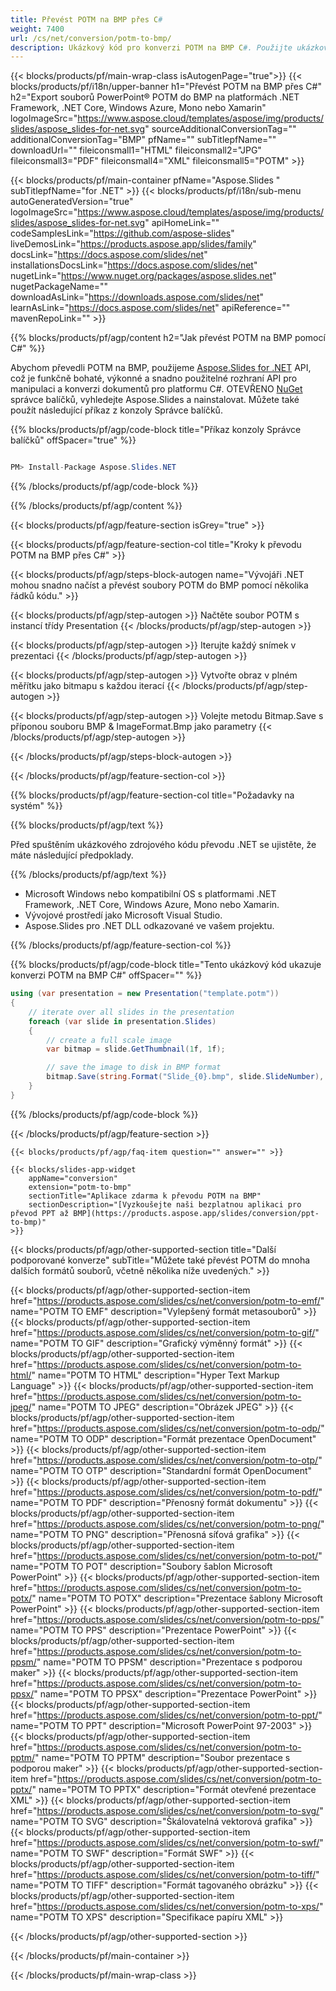 ```yaml
---
title: Převést POTM na BMP přes C#
weight: 7400
url: /cs/net/conversion/potm-to-bmp/ 
description: Ukázkový kód pro konverzi POTM na BMP C#. Použijte ukázkový kód API pro dávkový převod souborů POTM na BMP v rámci VB.NET, Asp.NET nebo jakékoli aplikace založené na .NET.
---
```


{{< blocks/products/pf/main-wrap-class isAutogenPage="true">}}
{{< blocks/products/pf/i18n/upper-banner h1="Převést POTM na BMP přes C#" h2="Export souborů PowerPoint® POTM do BMP na platformách .NET Framework, .NET Core, Windows Azure, Mono nebo Xamarin" logoImageSrc="https://www.aspose.cloud/templates/aspose/img/products/slides/aspose_slides-for-net.svg" sourceAdditionalConversionTag="" additionalConversionTag="BMP" pfName="" subTitlepfName="" downloadUrl="" fileiconsmall1="HTML" fileiconsmall2="JPG" fileiconsmall3="PDF" fileiconsmall4="XML" fileiconsmall5="POTM" >}}

{{< blocks/products/pf/main-container pfName="Aspose.Slides " subTitlepfName="for .NET" >}}
{{< blocks/products/pf/i18n/sub-menu autoGeneratedVersion="true" logoImageSrc="https://www.aspose.cloud/templates/aspose/img/products/slides/aspose_slides-for-net.svg" apiHomeLink="" codeSamplesLink="https://github.com/aspose-slides" liveDemosLink="https://products.aspose.app/slides/family" docsLink="https://docs.aspose.com/slides/net" installationsDocsLink="https://docs.aspose.com/slides/net" nugetLink="https://www.nuget.org/packages/aspose.slides.net" nugetPackageName="" downloadAsLink="https://downloads.aspose.com/slides/net" learnAsLink="https://docs.aspose.com/slides/net" apiReference="" mavenRepoLink="" >}}

{{% blocks/products/pf/agp/content h2="Jak převést POTM na BMP pomocí C#" %}}

 Abychom převedli POTM na BMP, použijeme
 [Aspose.Slides for .NET](https://products.aspose.com/slides/cs/net)
 API, což je funkčně bohaté, výkonné a snadno použitelné rozhraní API pro manipulaci a konverzi dokumentů pro platformu C#. OTEVŘENO
 [NuGet](https://www.nuget.org/packages/aspose.slides.net)
 správce balíčků, vyhledejte
 Aspose.Slides
 a nainstalovat. Můžete také použít následující příkaz z konzoly Správce balíčků.

{{% blocks/products/pf/agp/code-block title="Příkaz konzoly Správce balíčků" offSpacer="true" %}}

```cs

PM> Install-Package Aspose.Slides.NET

```

{{% /blocks/products/pf/agp/code-block %}}

{{% /blocks/products/pf/agp/content %}}

{{< blocks/products/pf/agp/feature-section isGrey="true" >}}


{{< blocks/products/pf/agp/feature-section-col title="Kroky k převodu POTM na BMP přes C#" >}}

{{< blocks/products/pf/agp/steps-block-autogen name="Vývojáři .NET mohou snadno načíst a převést soubory POTM do BMP pomocí několika řádků kódu." >}}

{{< blocks/products/pf/agp/step-autogen >}}
Načtěte soubor POTM s instancí třídy Presentation
{{< /blocks/products/pf/agp/step-autogen >}}

{{< blocks/products/pf/agp/step-autogen >}}
Iterujte každý snímek v prezentaci
{{< /blocks/products/pf/agp/step-autogen >}}

{{< blocks/products/pf/agp/step-autogen >}}
Vytvořte obraz v plném měřítku jako bitmapu s každou iterací
{{< /blocks/products/pf/agp/step-autogen >}}

{{< blocks/products/pf/agp/step-autogen >}}
Volejte metodu Bitmap.Save s příponou souboru BMP & ImageFormat.Bmp jako parametry
{{< /blocks/products/pf/agp/step-autogen >}}

{{< /blocks/products/pf/agp/steps-block-autogen >}}

{{< /blocks/products/pf/agp/feature-section-col >}}

{{% blocks/products/pf/agp/feature-section-col title="Požadavky na systém" %}}

{{% blocks/products/pf/agp/text %}}

 Před spuštěním ukázkového zdrojového kódu převodu .NET se ujistěte, že máte následující předpoklady.

{{% /blocks/products/pf/agp/text %}}

- Microsoft Windows nebo kompatibilní OS s platformami .NET Framework, .NET Core, Windows Azure, Mono nebo Xamarin.
- Vývojové prostředí jako Microsoft Visual Studio.
- Aspose.Slides pro .NET DLL odkazované ve vašem projektu.

{{% /blocks/products/pf/agp/feature-section-col %}}

{{% blocks/products/pf/agp/code-block title="Tento ukázkový kód ukazuje konverzi POTM na BMP C#" offSpacer="" %}}

```cs
using (var presentation = new Presentation("template.potm"))
{
    // iterate over all slides in the presentation
    foreach (var slide in presentation.Slides)
    {
        // create a full scale image
        var bitmap = slide.GetThumbnail(1f, 1f);

        // save the image to disk in BMP format
        bitmap.Save(string.Format("Slide_{0}.bmp", slide.SlideNumber), System.Drawing.Imaging.ImageFormat.Bmp);
    }
} 

```

{{% /blocks/products/pf/agp/code-block %}}

{{< /blocks/products/pf/agp/feature-section >}}

    {{< blocks/products/pf/agp/faq-item question="" answer="" >}}
 

<!-- aboutfile Starts -->

<!-- aboutfile Ends -->

    {{< blocks/slides-app-widget 
        appName="conversion"
        extension="potm-to-bmp"
        sectionTitle="Aplikace zdarma k převodu POTM na BMP" 
        sectionDescription="[Vyzkoušejte naši bezplatnou aplikaci pro převod PPT až BMP](https://products.aspose.app/slides/conversion/ppt-to-bmp)" 
    >}}
    
{{< blocks/products/pf/agp/other-supported-section title="Další podporované konverze" subTitle="Můžete také převést POTM do mnoha dalších formátů souborů, včetně několika níže uvedených." >}}

{{< blocks/products/pf/agp/other-supported-section-item href="https://products.aspose.com/slides/cs/net/conversion/potm-to-emf/" name="POTM TO EMF" description="Vylepšený formát metasouborů" >}}
{{< blocks/products/pf/agp/other-supported-section-item href="https://products.aspose.com/slides/cs/net/conversion/potm-to-gif/" name="POTM TO GIF" description="Grafický výměnný formát" >}}
{{< blocks/products/pf/agp/other-supported-section-item href="https://products.aspose.com/slides/cs/net/conversion/potm-to-html/" name="POTM TO HTML" description="Hyper Text Markup Language" >}}
{{< blocks/products/pf/agp/other-supported-section-item href="https://products.aspose.com/slides/cs/net/conversion/potm-to-jpeg/" name="POTM TO JPEG" description="Obrázek JPEG" >}}
{{< blocks/products/pf/agp/other-supported-section-item href="https://products.aspose.com/slides/cs/net/conversion/potm-to-odp/" name="POTM TO ODP" description="Formát prezentace OpenDocument" >}}
{{< blocks/products/pf/agp/other-supported-section-item href="https://products.aspose.com/slides/cs/net/conversion/potm-to-otp/" name="POTM TO OTP" description="Standardní formát OpenDocument" >}}
{{< blocks/products/pf/agp/other-supported-section-item href="https://products.aspose.com/slides/cs/net/conversion/potm-to-pdf/" name="POTM TO PDF" description="Přenosný formát dokumentu" >}}
{{< blocks/products/pf/agp/other-supported-section-item href="https://products.aspose.com/slides/cs/net/conversion/potm-to-png/" name="POTM TO PNG" description="Přenosná síťová grafika" >}}
{{< blocks/products/pf/agp/other-supported-section-item href="https://products.aspose.com/slides/cs/net/conversion/potm-to-pot/" name="POTM TO POT" description="Soubory šablon Microsoft PowerPoint" >}}
{{< blocks/products/pf/agp/other-supported-section-item href="https://products.aspose.com/slides/cs/net/conversion/potm-to-potx/" name="POTM TO POTX" description="Prezentace šablony Microsoft PowerPoint" >}}
{{< blocks/products/pf/agp/other-supported-section-item href="https://products.aspose.com/slides/cs/net/conversion/potm-to-pps/" name="POTM TO PPS" description="Prezentace PowerPoint" >}}
{{< blocks/products/pf/agp/other-supported-section-item href="https://products.aspose.com/slides/cs/net/conversion/potm-to-ppsm/" name="POTM TO PPSM" description="Prezentace s podporou maker" >}}
{{< blocks/products/pf/agp/other-supported-section-item href="https://products.aspose.com/slides/cs/net/conversion/potm-to-ppsx/" name="POTM TO PPSX" description="Prezentace PowerPoint" >}}
{{< blocks/products/pf/agp/other-supported-section-item href="https://products.aspose.com/slides/cs/net/conversion/potm-to-ppt/" name="POTM TO PPT" description="Microsoft PowerPoint 97-2003" >}}
{{< blocks/products/pf/agp/other-supported-section-item href="https://products.aspose.com/slides/cs/net/conversion/potm-to-pptm/" name="POTM TO PPTM" description="Soubor prezentace s podporou maker" >}}
{{< blocks/products/pf/agp/other-supported-section-item href="https://products.aspose.com/slides/cs/net/conversion/potm-to-pptx/" name="POTM TO PPTX" description="Formát otevřené prezentace XML" >}}
{{< blocks/products/pf/agp/other-supported-section-item href="https://products.aspose.com/slides/cs/net/conversion/potm-to-svg/" name="POTM TO SVG" description="Škálovatelná vektorová grafika" >}}
{{< blocks/products/pf/agp/other-supported-section-item href="https://products.aspose.com/slides/cs/net/conversion/potm-to-swf/" name="POTM TO SWF" description="Formát SWF" >}}
{{< blocks/products/pf/agp/other-supported-section-item href="https://products.aspose.com/slides/cs/net/conversion/potm-to-tiff/" name="POTM TO TIFF" description="Formát tagovaného obrázku" >}}
{{< blocks/products/pf/agp/other-supported-section-item href="https://products.aspose.com/slides/cs/net/conversion/potm-to-xps/" name="POTM TO XPS" description="Specifikace papíru XML" >}}

{{< /blocks/products/pf/agp/other-supported-section >}}

{{< /blocks/products/pf/main-container >}}
    
{{< /blocks/products/pf/main-wrap-class >}}